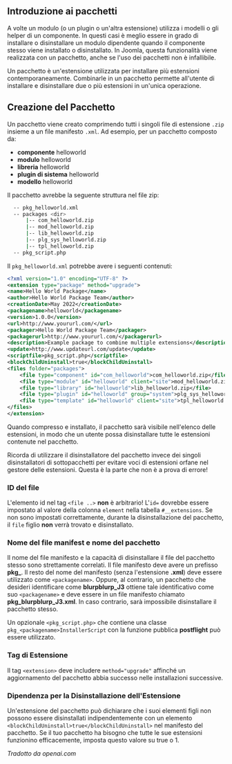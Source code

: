 <!-- Filename: https://docs.joomla.org/Package / Display title: Pacchetti -->

## Introduzione ai pacchetti

A volte un modulo (o un plugin o un'altra estensione) utilizza i modelli o gli helper di un componente. In questi casi è meglio essere in grado di installare o disinstallare un modulo dipendente quando il componente stesso viene installato o disinstallato. In Joomla, questa funzionalità viene realizzata con un pacchetto, anche se l'uso dei pacchetti non è infallibile.

Un pacchetto è un'estensione utilizzata per installare più estensioni contemporaneamente. Combinarle in un pacchetto permette all'utente di installare e disinstallare due o più estensioni in un'unica operazione.

## Creazione del Pacchetto

Un pacchetto viene creato comprimendo tutti i singoli file di estensione `.zip` insieme a un file manifesto `.xml`. Ad esempio, per un pacchetto composto da:

* **componente** helloworld
* **modulo** helloworld
* **libreria** helloworld
* **plugin di sistema** helloworld
* **modello** helloworld

Il pacchetto avrebbe la seguente struttura nel file zip:

```sh
  -- pkg_helloworld.xml
  -- packages <dir>
      |-- com_helloworld.zip
      |-- mod_helloworld.zip
      |-- lib_helloworld.zip
      |-- plg_sys_helloworld.zip
      |-- tpl_helloworld.zip
  -- pkg_script.php
```

Il `pkg_helloworld.xml` potrebbe avere i seguenti contenuti:

```xml
<?xml version="1.0" encoding="UTF-8" ?>
<extension type="package" method="upgrade">
<name>Hello World Package</name>
<author>Hello World Package Team</author>
<creationDate>May 2022</creationDate>
<packagename>helloworld</packagename>
<version>1.0.0</version>
<url>http://www.yoururl.com/</url>
<packager>Hello World Package Team</packager>
<packagerurl>http://www.yoururl.com/</packagerurl>
<description>Example package to combine multiple extensions</description>
<update>http://www.updateurl.com/update</update>
<scriptfile>pkg_script.php</scriptfile>
<blockChildUninstall>true</blockChildUninstall>
<files folder="packages">
    <file type="component" id="com_helloworld">com_helloworld.zip</file>
    <file type="module" id="helloworld" client="site">mod_helloworld.zip</file>
    <file type="library" id="helloworld">lib_helloworld.zip</file>
    <file type="plugin" id="helloworld" group="system">plg_sys_helloworld.zip</file>
    <file type="template" id="helloworld" client="site">tpl_helloworld.zip</file>
</files>
</extension>
```

Quando compresso e installato, il pacchetto sarà visibile nell'elenco delle estensioni, in modo che un utente possa disinstallare tutte le estensioni contenute nel pacchetto.

Ricorda di utilizzare il disinstallatore del pacchetto invece dei singoli disinstallatori di sottopacchetti per evitare voci di estensioni orfane nel gestore delle estensioni. Questa è la parte che non è a prova di errore!

### ID del file

L'elemento id nel tag `<file ..>` **non** è arbitrario! L'`id=` dovrebbe essere impostato al valore della colonna `element` nella tabella `#__extensions`. Se non sono impostati correttamente, durante la disinstallazione del pacchetto, il `file` figlio **non** verrà trovato e disinstallato.

### Nome del file manifest e nome del pacchetto

Il nome del file manifesto e la capacità di disinstallare il file del pacchetto stesso sono strettamente correlati. Il file manifesto deve avere un prefisso **pkg_**. Il resto del nome del manifesto (senza l'estensione **.xml**) deve essere utilizzato come `<packagename>`. Oppure, al contrario, un pacchetto che desideri identificare come **blurpblurp_J3** ottiene tale identificativo come suo `<packagename>` e deve essere in un file manifesto chiamato **pkg_blurpblurp_J3.xml**. In caso contrario, sarà impossibile disinstallare il pacchetto stesso.

Un opzionale `<pkg_script.php>` che contiene una classe `pkg_<packagename>InstallerScript` con la funzione pubblica **postflight** può essere utilizzato.

### Tag di Estensione

Il tag `<extension>` deve includere `method="upgrade"` affinché un aggiornamento del pacchetto abbia successo nelle installazioni successive.

### Dipendenza per la Disinstallazione dell'Estensione

Un'estensione del pacchetto può dichiarare che i suoi elementi figli non possono essere disinstallati indipendentemente con un elemento `<blockChildUninstall>true</blockChildUninstall>` nel manifesto del pacchetto. Se il tuo pacchetto ha bisogno che tutte le sue estensioni funzionino efficacemente, imposta questo valore su true o 1.

*Tradotto da openai.com*

